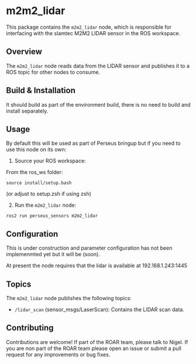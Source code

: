 # m2m2_lidar

This package contains the `m2m2_lidar` node, which is responsible for interfacing with the slamtec M2M2 LIDAR sensor in the ROS workspace.

## Overview

The `m2m2_lidar` node reads data from the LIDAR sensor and publishes it to a ROS topic for other nodes to consume.

## Build & Installation

It should build as part of the environment build, there is no need to build and install separately.

## Usage

By default this will be used as part of Perseus bringup but if you need to use this node on its own:

1. Source your ROS workspace:

From the ros_ws folder:

```
source install/setup.bash
```

(or adjust to setup.zsh if using zsh)

2. Run the `m2m2_lidar` node:

```
ros2 run perseus_sensors m2m2_lidar
```

## Configuration

This is under construction and parameter configuration has not been implemenmted yet but it will be (soon).

At present the node requires that the lidar is available at 192.168.1.243:1445

## Topics

The `m2m2_lidar` node publishes the following topics:

- `/lidar_scan` (sensor_msgs/LaserScan): Contains the LIDAR scan data.

## Contributing

Contributions are welcome! If part of the ROAR team, please talk to Nigel. If you are non part of the ROAR team please open an issue or submit a pull request for any improvements or bug fixes.
